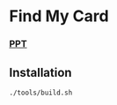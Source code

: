 # Find My Card
### [PPT](https://www.canva.com/design/DAGqsJHxZ78/RSLW6EoJUfBwLmd88Ha6_Q/edit)

## Installation
```bash
./tools/build.sh
```
